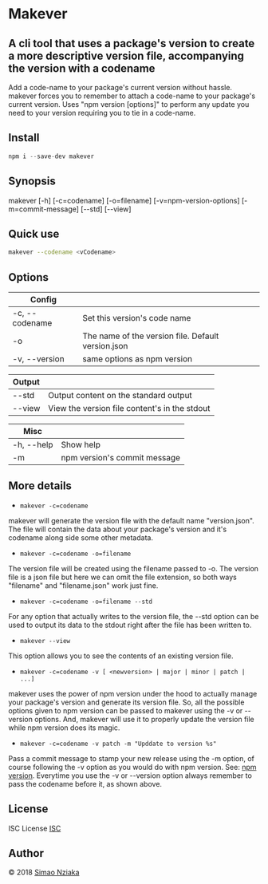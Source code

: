 # Makever

## A cli tool that uses a package's version to create a more descriptive version file, accompanying the version with a codename

Add a code-name to your package's current version without hassle.
makever forces you to remember to attach a code-name to your package's current version.
Uses "npm version [options]" to perform any update you need to your version requiring you to tie in a code-name.

## Install

```js
npm i --save-dev makever
```

## Synopsis

makever [-h] [-c=codename] [-o=filename] [-v=npm-version-options] [-m=commit-message] [--std] [--view]

## Quick use

```bash
makever --codename <vCodename>
```

## Options

| Config | |
| -- | -- |
| -c, --codename   | Set this version's code name |
| -o | The name of the version file. Default version.json |
| -v, --version | same options as npm version |

| Output | |
| -- | -- |
|--std | Output content on the standard output |
| --view | View the version file content's in the stdout |

| Misc | |
| -- | -- |
| -h, --help | Show help |
| -m | npm version's commit message |

## More details

* ```makever -c=codename```

makever will generate the version file with the default name "version.json".
The file will contain the data about your package's version and it's codename along side some other metadata.

* ```makever -c=codename -o=filename```

The version file will be created using the filename passed to -o. The version file is a json file but here we can omit the file extension, so both ways "filename" and "filename.json" work just fine.

* ```makever -c=codename -o=filename --std```

For any option that actually writes to the version file, the --std option can be used to output its data to the stdout
right after the file has been written to.

* ```makever --view```

This option allows you to see the contents of an existing version file.

* ```makever -c=codename -v [ <newversion> | major | minor | patch | ...]```

makever uses the power of npm version under the hood to actually manage your package's version and generate its version file.
So, all the possible options given to npm version can be passed to makever using the \-v or \-\-version options.
And, makever will use it to properly update the version file while npm version does its magic.

* ```makever -c=codename -v patch -m "Upddate to version %s"```

Pass a commit message to stamp your new release using the -m option, of course following the -v option
as you would do with npm version. See: [npm version](https://docs.npmjs.com/cli/version). Everytime you use the -v
or --version option always remember to pass the codename before it, as shown above.

## License

ISC License [ISC](https://opensource.org/licenses/ISC)

## Author

&copy; 2018 [Simao Nziaka](https://simaonziaka.com/)

